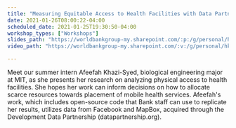 ```yaml
---
title: "Measuring Equitable Access to Health Facilities with Data Partnerships and Open-Source Tools"
date: 2021-01-26T08:00:22-04:00
scheduled_date: 2021-01-25T19:30:50-04:00
workshop_types: ["Workshops"]
slides_path: "https://worldbankgroup-my.sharepoint.com/:p:/g/personal/hkrambeck_worldbank_org/EdJWeGdrxC1Bmg1gEza2JUcBZBZg82pE-kYJY5Ev7wI9EA?e=Q2VfOJ"
video_path: "https://worldbankgroup-my.sharepoint.com/:v:/g/personal/hkrambeck_worldbank_org/EXmAQA2Q-qxDs6nGv4WlDtMB7CGTVFQN06gkLlVsIVVqHg?e=SiXKmK"

---
```


Meet our summer intern Afeefah Khazi-Syed, biological engineering major at MIT, as she presents her research on analyzing physical access to health facilities. She hopes her work can inform decisions on how to allocate scarce resources towards placement of mobile health services. Afeefah's work, which includes open-source code that Bank staff can use to replicate her results, utilizes data from Facebook and MapBox, acquired through the Development Data Partnership (datapartnership.org).